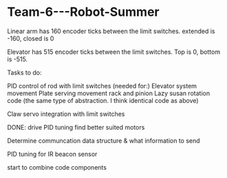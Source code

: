 # Team-6---Robot-Summer


Linear arm has 160 encoder ticks between the limit switches. extended is -160, closed is 0


Elevator has 515 encoder ticks between the limit switches. Top is 0, bottom is -515.





Tasks to do:

PID control of rod with limit switches (needed for:)
    Elevator system movement
    Plate serving movement
    rack and pinion 
    Lazy susan rotation code (the same type of abstraction. I think identical code as above)


Claw servo integration with limit switches

DONE: drive PID tuning
    find better suited motors


Determine communcation data structure & what information to send

PID tuning for IR beacon sensor

start to combine code components 
